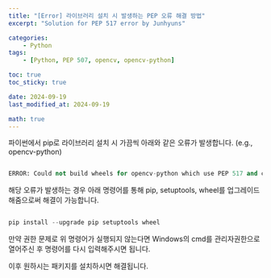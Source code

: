 ```yaml
---
title: "[Error] 라이브러리 설치 시 발생하는 PEP 오류 해결 방법"
excerpt: "Solution for PEP 517 error by Junhyuns"

categories:
    - Python
tags:
    - [Python, PEP 507, opencv, opencv-python]

toc: true
toc_sticky: true

date: 2024-09-19
last_modified_at: 2024-09-19

math: true
---
```


파이썬에서 pip로 라이브러리 설치 시 가끔씩 아래와 같은 오류가 발생합니다. (e.g., opencv-python)

```python

ERROR: Could not build wheels for opencv-python which use PEP 517 and cannot be installed directly

```

해당 오류가 발생하는 경우 아래 명령어를 통해 pip, setuptools, wheel를 업그레이드 해줌으로써 해결이 가능합니다.

```python

pip install --upgrade pip setuptools wheel

```

만약 권한 문제로 위 명령어가 실행되지 않는다면 Windows의 cmd를 관리자권한으로 열어주신 후 명령어를 다시 입력해주시면 됩니다.

이후 원하시는 패키지를 설치하시면 해결됩니다.